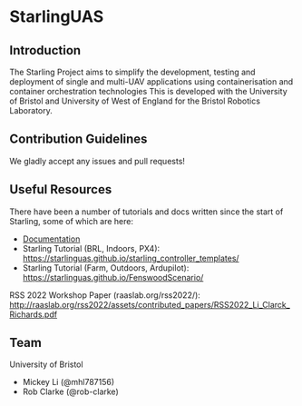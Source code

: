 <!--
## Hi there 👋

**Here are some ideas to get you started:**

🙋‍♀️ A short introduction - what is your organization all about?
🌈 Contribution guidelines - how can the community get involved?
👩‍💻 Useful resources - where can the community find your docs? Is there anything else the community should know?
🍿 Fun facts - what does your team eat for breakfast?
🧙 Remember, you can do mighty things with the power of [Markdown](https://docs.github.com/github/writing-on-github/getting-started-with-writing-and-formatting-on-github/basic-writing-and-formatting-syntax)
-->

# StarlingUAS

## Introduction

The Starling Project aims to simplify the development, testing and deployment of single and multi-UAV applications using containerisation and container orchestration technologies
This is developed with the University of Bristol and University of West of England for the Bristol Robotics Laboratory. 

## Contribution Guidelines

We gladly accept any issues and pull requests!

## Useful Resources

There have been a number of tutorials and docs written since the start of Starling, some of which are here:

- [Documentation](https://docs.starlinguas.dev/)
- Starling Tutorial (BRL, Indoors, PX4): https://starlinguas.github.io/starling_controller_templates/
- Starling Tutorial (Farm, Outdoors, Ardupilot): https://starlinguas.github.io/FenswoodScenario/

RSS 2022 Workshop Paper (raaslab.org/rss2022/): http://raaslab.org/rss2022/assets/contributed_papers/RSS2022_Li_Clarck_Richards.pdf

## Team
University of Bristol 
- Mickey Li (@mhl787156)
- Rob Clarke (@rob-clarke)
